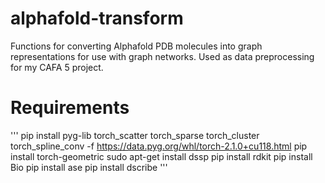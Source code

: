 # alphafold-transform
Functions for converting Alphafold PDB molecules into graph representations for use with graph networks. Used as data preprocessing for my CAFA 5 project.

# Requirements

'''
pip install pyg-lib torch_scatter torch_sparse torch_cluster torch_spline_conv -f https://data.pyg.org/whl/torch-2.1.0+cu118.html
pip install torch-geometric
sudo apt-get install dssp
pip install rdkit
pip install Bio
pip install ase
pip install dscribe
'''

